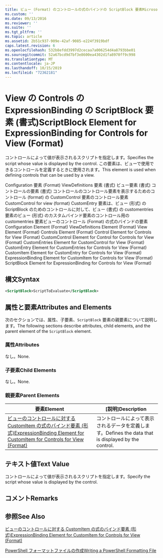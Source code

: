 ```yaml
---
title: ビュー (Format) のコントロールの式のバインドの ScriptBlock 要素Microsoft Docs
ms.custom: ''
ms.date: 09/13/2016
ms.reviewer: ''
ms.suite: ''
ms.tgt_pltfrm: ''
ms.topic: article
ms.assetid: 2b51c937-909e-42af-9085-e224f3919bdf
caps.latest.revision: 6
ms.openlocfilehash: 532b8efdd3997d2cecaa7a006254d4a8793bbe01
ms.sourcegitcommit: 52a67bcd9d7bf3e8600ea4302d1fa8970ff9c998
ms.translationtype: MT
ms.contentlocale: ja-JP
ms.lasthandoff: 10/15/2019
ms.locfileid: "72362181"
---
```

# <a name="scriptblock-element-for-expressionbinding-for-controls-for-view-format"></a><span data-ttu-id="e0240-102">View の Controls の ExpressionBinding の ScriptBlock 要素 (書式)</span><span class="sxs-lookup"><span data-stu-id="e0240-102">ScriptBlock Element for ExpressionBinding for Controls for View (Format)</span></span>

<span data-ttu-id="e0240-103">コントロールによって値が表示されるスクリプトを指定します。</span><span class="sxs-lookup"><span data-stu-id="e0240-103">Specifies the script whose value is displayed by the control.</span></span> <span data-ttu-id="e0240-104">この要素は、ビューで使用できるコントロールを定義するときに使用されます。</span><span class="sxs-lookup"><span data-stu-id="e0240-104">This element is used when defining controls that can be used by a view.</span></span>

<span data-ttu-id="e0240-105">Configuration 要素 (Format) ViewDefinitions 要素 (書式) ビュー要素 (書式) コントロールの要素 (書式) コントロールのコントロール要素を表示するためのコントロール (format) の CustomControl 要素のコントロール要素CustomControl for view (format) CustomEntry 要素は、ビュー (形式) の ScriptBlock のためのコントロールに対して、ビュー (書式) の customentries 要素のビュー (形式) のカスタムバインド要素のコントロール用の customentries 要素ビューのコントロール (Format) の式のバインドの要素</span><span class="sxs-lookup"><span data-stu-id="e0240-105">Configuration Element (Format) ViewDefinitions Element (Format) View Element (Format) Controls Element (Format) Control Element for Controls for View (Format) CustomControl Element for Control for Controls for View (Format) CustomEntries Element for CustomControl for View (Format) CustomEntry Element for CustomEntries for Controls for View (Format) CustomItem Element for CustomEntry for Controls for View (Format) ExpressionBinding Element for CustomItem for Controls for View (Format) ScriptBlock Element for ExpressionBinding for Controls for View (Format)</span></span>

## <a name="syntax"></a><span data-ttu-id="e0240-106">構文</span><span class="sxs-lookup"><span data-stu-id="e0240-106">Syntax</span></span>

```xml
<ScriptBlock>ScriptToEvaluate</ScriptBlock>
```

## <a name="attributes-and-elements"></a><span data-ttu-id="e0240-107">属性と要素</span><span class="sxs-lookup"><span data-stu-id="e0240-107">Attributes and Elements</span></span>

<span data-ttu-id="e0240-108">次のセクションでは、属性、子要素、`ScriptBlock` 要素の親要素について説明します。</span><span class="sxs-lookup"><span data-stu-id="e0240-108">The following sections describe attributes, child elements, and the parent element of the `ScriptBlock` element.</span></span>

### <a name="attributes"></a><span data-ttu-id="e0240-109">属性</span><span class="sxs-lookup"><span data-stu-id="e0240-109">Attributes</span></span>

<span data-ttu-id="e0240-110">なし。</span><span class="sxs-lookup"><span data-stu-id="e0240-110">None.</span></span>

### <a name="child-elements"></a><span data-ttu-id="e0240-111">子要素</span><span class="sxs-lookup"><span data-stu-id="e0240-111">Child Elements</span></span>

<span data-ttu-id="e0240-112">なし。</span><span class="sxs-lookup"><span data-stu-id="e0240-112">None.</span></span>

### <a name="parent-elements"></a><span data-ttu-id="e0240-113">親要素</span><span class="sxs-lookup"><span data-stu-id="e0240-113">Parent Elements</span></span>

|<span data-ttu-id="e0240-114">要素</span><span class="sxs-lookup"><span data-stu-id="e0240-114">Element</span></span>|<span data-ttu-id="e0240-115">[説明]</span><span class="sxs-lookup"><span data-stu-id="e0240-115">Description</span></span>|
|-------------|-----------------|
|[<span data-ttu-id="e0240-116">ビューのコントロールに対する CustomItem の式のバインド要素 (形式)</span><span class="sxs-lookup"><span data-stu-id="e0240-116">ExpressionBinding Element for CustomItem for Controls for View (Format)</span></span>](./expressionbinding-element-for-customitem-for-controls-for-view-format.md)|<span data-ttu-id="e0240-117">コントロールによって表示されるデータを定義します。</span><span class="sxs-lookup"><span data-stu-id="e0240-117">Defines the data that is displayed by the control.</span></span>|

## <a name="text-value"></a><span data-ttu-id="e0240-118">テキスト値</span><span class="sxs-lookup"><span data-stu-id="e0240-118">Text Value</span></span>

<span data-ttu-id="e0240-119">コントロールによって値が表示されるスクリプトを指定します。</span><span class="sxs-lookup"><span data-stu-id="e0240-119">Specify the script whose value is displayed by the control.</span></span>

## <a name="remarks"></a><span data-ttu-id="e0240-120">コメント</span><span class="sxs-lookup"><span data-stu-id="e0240-120">Remarks</span></span>

## <a name="see-also"></a><span data-ttu-id="e0240-121">参照</span><span class="sxs-lookup"><span data-stu-id="e0240-121">See Also</span></span>

[<span data-ttu-id="e0240-122">ビューのコントロールに対する CustomItem の式のバインド要素 (形式)</span><span class="sxs-lookup"><span data-stu-id="e0240-122">ExpressionBinding Element for CustomItem for Controls for View (Format)</span></span>](./expressionbinding-element-for-customitem-for-controls-for-view-format.md)

[<span data-ttu-id="e0240-123">PowerShell フォーマットファイルの作成</span><span class="sxs-lookup"><span data-stu-id="e0240-123">Writing a PowerShell Formatting File</span></span>](./writing-a-powershell-formatting-file.md)
